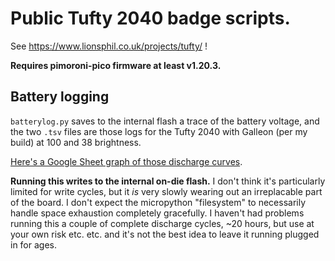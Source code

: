 # Public Tufty 2040 badge scripts.

See https://www.lionsphil.co.uk/projects/tufty/ !

**Requires pimoroni-pico firmware at least v1.20.3.**

## Battery logging

`batterylog.py` saves to the internal flash a trace of the battery voltage, and the two `.tsv` files are those logs for the Tufty 2040 with Galleon (per my build) at 100 and 38 brightness.

[Here's a Google Sheet graph of those discharge curves](https://docs.google.com/spreadsheets/d/e/2PACX-1vTpXWoz99pME7_Eg6EC-DJmQJ_aJ-16jAAGRj1O2WEDJUSpAIutcpOC87QMvEgqXW92cx7S__0H1vUt/pubhtml?gid=483157513&single=true).

**Running this writes to the internal on-die flash.**
I don't think it's particularly limited for write cycles, but it *is* very slowly wearing out an irreplacable part of the board.
I don't expect the micropython "filesystem" to necessarily handle space exhaustion completely gracefully.
I haven't had problems running this a couple of complete discharge cycles, ~20 hours, but use at your own risk etc. etc. and it's not the best idea to leave it running plugged in for ages.
